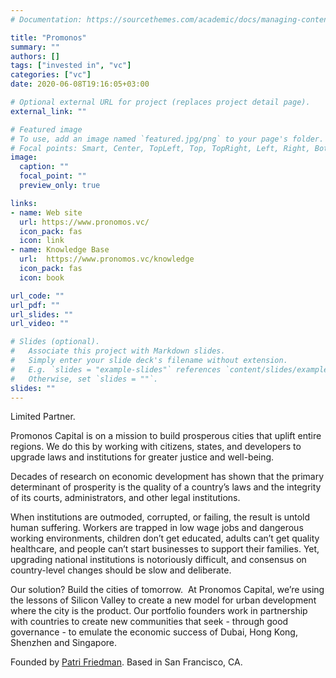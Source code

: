```yaml
---
# Documentation: https://sourcethemes.com/academic/docs/managing-content/

title: "Promonos"
summary: ""
authors: []
tags: ["invested in", "vc"]
categories: ["vc"]
date: 2020-06-08T19:16:05+03:00

# Optional external URL for project (replaces project detail page).
external_link: ""

# Featured image
# To use, add an image named `featured.jpg/png` to your page's folder.
# Focal points: Smart, Center, TopLeft, Top, TopRight, Left, Right, BottomLeft, Bottom, BottomRight.
image:
  caption: ""
  focal_point: ""
  preview_only: true

links:
- name: Web site
  url: https://www.pronomos.vc/
  icon_pack: fas
  icon: link
- name: Knowledge Base
  url:  https://www.pronomos.vc/knowledge
  icon_pack: fas
  icon: book

url_code: ""
url_pdf: ""
url_slides: ""
url_video: ""

# Slides (optional).
#   Associate this project with Markdown slides.
#   Simply enter your slide deck's filename without extension.
#   E.g. `slides = "example-slides"` references `content/slides/example-slides.md`.
#   Otherwise, set `slides = ""`.
slides: ""
---
```

Limited Partner.

Promonos Capital is on a mission to build prosperous cities that uplift entire regions. We do this by working with citizens, states, and developers to upgrade laws and institutions for greater justice and well-being.

Decades of research on economic development has shown that the primary determinant of prosperity is the quality of a country’s laws and the integrity of its courts, administrators, and other legal institutions.

When institutions are outmoded, corrupted, or failing, the result is untold human suffering. Workers are trapped in low wage jobs and dangerous working environments, children don’t get educated, adults can’t get quality healthcare, and people can’t start businesses to support their families. Yet, upgrading national institutions is notoriously difficult, and consensus on country-level changes should be slow and deliberate.

Our solution? Build the cities of tomorrow.
‍
At Pronomos Capital, we’re using the lessons of Silicon Valley to create a new model for urban development where the city is the product. Our portfolio founders work in partnership with countries to create new communities that seek - through good governance - to emulate the economic success of Dubai, Hong Kong, Shenzhen and Singapore.

Founded by [Patri Friedman](https://en.wikipedia.org/wiki/Patri_Friedman). Based in San Francisco, CA.